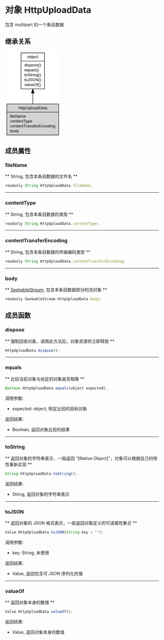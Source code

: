 # 对象 HttpUploadData
包含 multipart 的一个条目数据

## 继承关系
<div class="inherits"><svg width="136pt" height="210pt" viewBox="0.00 0.00 135.70 210.00" xmlns="http://www.w3.org/2000/svg" xmlns:xlink="http://www.w3.org/1999/xlink">
<g id="graph0" class="graph" transform="scale(1 1) rotate(0) translate(4 206)">
<title>%0</title>
<polygon fill="#ffffff" stroke="transparent" points="-4,4 -4,-206 131.7,-206 131.7,4 -4,4"/>
<!-- object -->
<g id="node1" class="node">
<title>object</title>
<g id="a_node1"><a xlink:href="object.md" xlink:title="object">
<polygon fill="#ffffff" stroke="#000000" points="35.0185,-113.5 35.0185,-201.5 92.6815,-201.5 92.6815,-113.5 35.0185,-113.5"/>
<text text-anchor="middle" x="63.85" y="-188.5" font-family="Helvetica,sans-Serif" font-size="10.00" fill="#000000">object</text>
<polyline fill="none" stroke="#000000" points="35.0185,-181.5 92.6815,-181.5 "/>
<text text-anchor="start" x="43.0185" y="-168.5" font-family="Helvetica,sans-Serif" font-size="10.00" fill="#000000">dispose()</text>
<text text-anchor="start" x="43.0185" y="-156.5" font-family="Helvetica,sans-Serif" font-size="10.00" fill="#000000">equals()</text>
<text text-anchor="start" x="43.0185" y="-144.5" font-family="Helvetica,sans-Serif" font-size="10.00" fill="#000000">toString()</text>
<text text-anchor="start" x="43.0185" y="-132.5" font-family="Helvetica,sans-Serif" font-size="10.00" fill="#000000">toJSON()</text>
<text text-anchor="start" x="43.0185" y="-120.5" font-family="Helvetica,sans-Serif" font-size="10.00" fill="#000000">valueOf()</text>
</a>
</g>
</g>
<!-- HttpUploadData -->
<g id="node2" class="node">
<title>HttpUploadData</title>
<g id="a_node2"><a xlink:title="HttpUploadData">
<polygon fill="#d3d3d3" stroke="#000000" points="0,-.5 0,-76.5 127.7,-76.5 127.7,-.5 0,-.5"/>
<text text-anchor="middle" x="63.85" y="-63.5" font-family="Helvetica,sans-Serif" font-size="10.00" fill="#000000">HttpUploadData</text>
<polyline fill="none" stroke="#000000" points="0,-56.5 127.7,-56.5 "/>
<text text-anchor="start" x="8" y="-43.5" font-family="Helvetica,sans-Serif" font-size="10.00" fill="#000000">fileName</text>
<text text-anchor="start" x="8" y="-31.5" font-family="Helvetica,sans-Serif" font-size="10.00" fill="#000000">contentType</text>
<text text-anchor="start" x="8" y="-19.5" font-family="Helvetica,sans-Serif" font-size="10.00" fill="#000000">contentTransferEncoding</text>
<text text-anchor="start" x="8" y="-7.5" font-family="Helvetica,sans-Serif" font-size="10.00" fill="#000000">body</text>
</a>
</g>
</g>
<!-- object&#45;&gt;HttpUploadData -->
<g id="edge1" class="edge">
<title>object-&gt;HttpUploadData</title>
<path fill="none" stroke="#000000" d="M63.85,-103.1681C63.85,-94.1942 63.85,-85.0623 63.85,-76.5973"/>
<polygon fill="#000000" stroke="#000000" points="60.3501,-103.1888 63.85,-113.1888 67.3501,-103.1888 60.3501,-103.1888"/>
</g>
</g>
</svg></div>

## 成员属性
        
### fileName
** String, 包含本条目数据的文件名 **

```JavaScript
readonly String HttpUploadData.fileName;
```

--------------------------
### contentType
** String, 包含本条目数据的类型 **

```JavaScript
readonly String HttpUploadData.contentType;
```

--------------------------
### contentTransferEncoding
** String, 包含本条目数据的传输编码类型 **

```JavaScript
readonly String HttpUploadData.contentTransferEncoding;
```

--------------------------
### body
** [SeekableStream](SeekableStream.md), 包含本条目数据部分的流对象 **

```JavaScript
readonly SeekableStream HttpUploadData.body;
```

## 成员函数
        
### dispose
** 强制回收对象，调用此方法后，对象资源将立即释放 **

```JavaScript
HttpUploadData.dispose();
```

--------------------------
### equals
** 比较当前对象与给定的对象是否相等 **

```JavaScript
Boolean HttpUploadData.equals(object expected);
```

调用参数:
* expected: object, 制定比较的目标对象

返回结果:
* Boolean, 返回对象比较的结果

--------------------------
### toString
** 返回对象的字符串表示，一般返回 "[Native Object]"，对象可以根据自己的特性重新实现 **

```JavaScript
String HttpUploadData.toString();
```

返回结果:
* String, 返回对象的字符串表示

--------------------------
### toJSON
** 返回对象的 JSON 格式表示，一般返回对象定义的可读属性集合 **

```JavaScript
Value HttpUploadData.toJSON(String key = "");
```

调用参数:
* key: String, 未使用

返回结果:
* Value, 返回包含可 JSON 序列化的值

--------------------------
### valueOf
** 返回对象本身的数值 **

```JavaScript
Value HttpUploadData.valueOf();
```

返回结果:
* Value, 返回对象本身的数值

